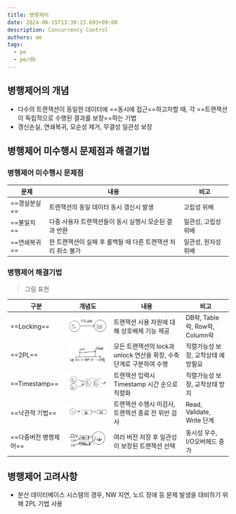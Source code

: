 ```yaml
---
title: 병행제어
date: 2024-06-15T13:39:23.693+09:00
description: Concurrency Control
authors: me
tags:
  - pe
  - pe/db
---
```


## 병행제어의 개념

- 다수의 트랜잭션이 동일한 데이터에 ==동시에 접근==하고자할 때, 각 ==트랜잭션이 독립적으로 수행된 결과를 보장==하는 기법
- 갱신손실, 연쇄복귀, 모순성 제거, 무결성 일관성 보장

## 병행제어 미수행시 문제점과 해결기법

### 병행제어 미수행시 문제점

| 문제 | 내용 | 비고 |
| --- | --- | --- |
| ==갱실분실== | 트랜잭션의 동일 데이터 동시 갱신시 발생 | 고립성 위배 |
| ==불일치== | 다중 사용자 트랜잭션들이 동시 실행시 모순된 결과 반환 | 일관성, 고립성 위배 |
| ==연쇄복귀== | 한 트랜잭션이 실패 후 롤백될 때 다른 트랜잭션 처리 취소 불가 | 일관성, 원자성 위배 |

### 병행제어 해결기법

> 그림 표현

| 구분 | 개념도 | 내용 | 비고 |
| --- | --- | --- | --- |
| ==Locking== | ![locking](./assets/locking.png) |트랜잭션 사용 자원에 대해 상호배제 기능 제공 | DB락, Table락, Row락, Column락 |
| ==2PL== | ![2pl](./assets/2pl.png) | 모든 트랜잭션의 lock과 unlock 연산을 확장, 수축단계로 구분하여 수행 | 직렬가능성 보장, 교착상태 예방필요 |
| ==Timestamp== | ![timestamp](./assets/timestamp.png) | 트랜잭션 입력시 Timestamp 시간 순으로 직렬화 | 직렬가능성 보장, 교착상태 방지 |
| ==낙관적 기법== | ![optimistic](./assets/optimistic.png) | 트랜잭션 수행시 미검사, 트랜잭션 종료 전 위반 검사 | Read, Validate, Write 단계 |
| ==다중버전 병행제어== | ![mvcc](./assets/mvcc.png) | 여러 버전 저장 후 일관성이 보장된 트랜잭션 선택 | 동시성 우수, I/O오버헤드 증가 |

## 병행제어 고려사항

- 분산 데이터베이스 시스템의 경우, NW 지연, 노드 장애 등 문제 발생을 대비하기 위해 2PL 기법 사용
